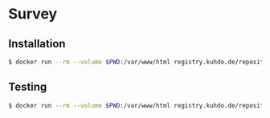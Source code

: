 # Survey

## Installation

```bash
$ docker run --rm --volume $PWD:/var/www/html registry.kuhdo.de/repository/webapp/app:latest composer install
```

## Testing

```bash
$ docker run --rm --volume $PWD:/var/www/html registry.kuhdo.de/repository/webapp/app:latest composer test
```
